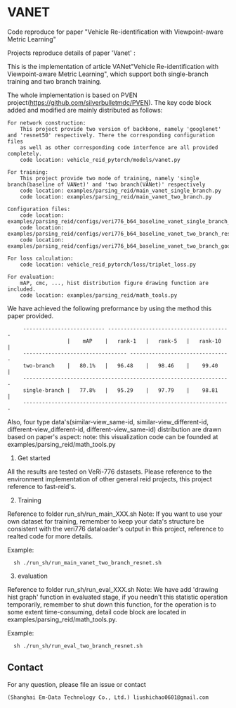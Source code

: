 # VANET
Code reproduce for paper "Vehicle Re-identification with Viewpoint-aware Metric Learning"

Projects reproduce details of paper 'Vanet' :

This is the implementation of article VANet"Vehicle Re-identification with Viewpoint-aware Metric Learning", which support both
single-branch training and two branch training.

The whole implementation is based on PVEN project(https://github.com/silverbulletmdc/PVEN). The key code block added and modified are mainly distributed as follows:
   
    For network construction:
        This project provide two version of backbone, namely 'googlenet' and 'resnet50' respectively. There the corresponding configuration files 
        as well as other corresponding code interfence are all provided completely.
        code location: vehicle_reid_pytorch/models/vanet.py
    
    For training:
        This project provide two mode of training, namely 'single branch(baseline of VANet)' and 'two branch(VANet)' respectively
        code location: examples/parsing_reid/main_vanet_single_branch.py
        code location: examples/parsing_reid/main_vanet_two_branch.py
    
    Configuration files:
        code location: examples/parsing_reid/configs/veri776_b64_baseline_vanet_single_branch_resnet.yml
        code location: examples/parsing_reid/configs/veri776_b64_baseline_vanet_two_branch_resnet.yml
        code location: examples/parsing_reid/configs/veri776_b64_baseline_vanet_two_branch_googlenet.yml
    
    For loss calculation:
        code location: vehicle_reid_pytorch/loss/triplet_loss.py
    
    For evaluation:
        mAP, cmc, ..., hist distribution figure drawing function are included.
        code location: examples/parsing_reid/math_tools.py

We have achieved the following preformance by using the method this paper provided.

         -------------------------- ---------------------------------------
                       |    mAP    |   rank-1   |   rank-5   |   rank-10  |
         --------------------------------- --------------------------------
         two-branch    |   80.1%   |   96.48    |   98.46    |    99.40   | 
         ------------------------------------------------------------------
         single-branch |   77.8%   |   95.29    |   97.79    |    98.81   |
         ------------------------------------------------------------------

Also, four type data's(similar-view_same-id, similar-view_different-id, different-view_different-id, different-view_same-id) distribution are drawn based on paper's aspect:
note: this visualization code can be founded at examples/parsing_reid/math_tools.py 


1. Get started

All the results are tested on VeRi-776 dstasets.
Please reference to the environment implementation of other general reid projects, this project reference to fast-reid's. 


2. Training

Reference to folder run_sh/run_main_XXX.sh
Note: If you want to use your own dataset for training, remember to keep your data's structure
be consistent with the veri776 dataloader's output in this project, reference to realted code for more details.

Example:
      
      sh ./run_sh/run_main_vanet_two_branch_resnet.sh

3. evaluation

Reference to folder run_sh/run_eval_XXX.sh
Note: We have add 'drawing hist graph' function in evaluated stage, if you needn't this statistic operation temporarily,
remember to shut down this function, for the operation is to some extent time-consuming, detail code block are located in examples/parsing_reid/math_tools.py.

Example:

      sh ./run_sh/run_eval_two_branch_resnet.sh

## Contact

For any question, please file an issue or contact

```
(Shanghai Em-Data Technology Co., Ltd.) liushichao0601@gmail.com
```

